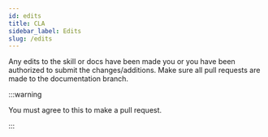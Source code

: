 ```yaml
---
id: edits
title: CLA
sidebar_label: Edits
slug: /edits
---
```






Any edits to the skill or docs have been made you or you have been authorized to submit the changes/additions. Make sure all pull requests are made to the documentation branch.

:::warning

You must agree to this to make a pull request.

:::
